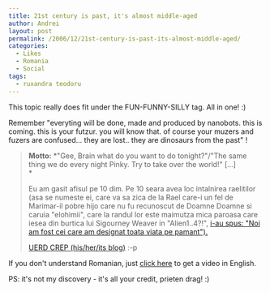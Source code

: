 ```yaml
---
title: 21st century is past, it's almost middle-aged
author: Andrei
layout: post
permalink: /2006/12/21st-century-is-past-its-almost-middle-aged/
categories:
  - Likes
  - Romania
  - Social
tags:
  - ruxandra teodoru
---
```

This topic really does fit under the FUN-FUNNY-SILLY tag. All in one! :)

Remember "everyting will be done, made and produced by nanobots. this is coming. this is your futzur. you will know that. of course your muzers and fuzers are confused... they are lost.. they are dinosaurs from the past" !

> **Motto:** *"Gee, Brain what do you want to do tonight?"/"The same thing we do every night Pinky. Try to take over the world!" [...]  
> *
> 
> Eu am gasit afisul pe 10 dim. Pe 10 seara avea loc intalnirea raelitilor (asa se numeste ei, care va sa zica de la Rael care-i un fel de Marimar-il pobre hijo care nu fu recunoscut de Doamne Doamne si caruia "elohimii", care la randul lor este maimutza mica paroasa care iesea din burtica lui Sigourney Weaver in "Alien1..4?!", [i-au spus: "Noi am fost cei care am designat toata viata pe pamant").][1]
> 
> <a href="http://littleblogthatcould.wordpress.com/2006/12/18/rael-sau-cine-a-designat-viata-pe-pamant-sau-klingonienii-reloaded/" target="_blank">UERD CREP (his/her/its blog)</a> :-p

If you don't understand Romanian, just <a href="http://http://ro.rael.org/e107_plugins/raeltv_menu/view.php?8.fast.wmp" target="_blank">click here</a> to get a video in English.

PS: it's not my discovery - it's all your credit, prieten drag! :)

 [1]: http://ro.rael.org/rael_content/rael_summary.php